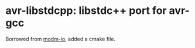 # avr-libstdcpp: libstdc++ port for avr-gcc

Borrowed from [modm-io](https://github.com/modm-io/avr-libstdcpp.git), added a cmake file.
